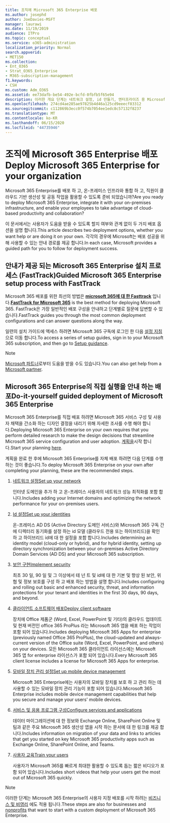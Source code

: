 ```yaml
---
title: 조직에 Microsoft 365 Enterprise 배포
ms.author: josephd
author: JoeDavies-MSFT
manager: laurawi
ms.date: 11/19/2019
audience: ITPro
ms.topic: conceptual
ms.service: o365-administration
localization_priority: Normal
search.appverid:
- MET150
ms.collection:
- Ent_O365
- Strat_O365_Enterprise
- M365-subscription-management
f1.keywords:
- CSH
ms.custom: Adm_O365
ms.assetid: ee73dafb-be54-492e-bcfd-0fbfb5f65e94
description: 이러한 개요 단계는 네트워크 설정, id 만들기, 엔터프라이즈 용 Microsoft 365 앱 배포, 데이터 마이그레이션, 조직의 사용자가 Microsoft 365 사용을 시작 하는 데 도움을 주기 위한 것입니다.
ms.openlocfilehash: 274cd4ae285ae97825b4d46a125cd9eeecf83312
ms.sourcegitcommit: c112869b3ecc0f574b7054ee1edc8c57132f8237
ms.translationtype: MT
ms.contentlocale: ko-KR
ms.lasthandoff: 06/15/2020
ms.locfileid: "44735946"
---
```

# <a name="deploy-microsoft-365-enterprise-for-your-organization"></a><span data-ttu-id="c9e3a-103">조직에 Microsoft 365 Enterprise 배포</span><span class="sxs-lookup"><span data-stu-id="c9e3a-103">Deploy Microsoft 365 Enterprise for your organization</span></span>

<span data-ttu-id="c9e3a-104">Microsoft 365 Enterprise를 배포 하 고, 온-프레미스 인프라와 통합 하 고, 직원이 클라우드 기반 생산성 및 공동 작업을 활용할 수 있도록 준비 되었습니까?</span><span class="sxs-lookup"><span data-stu-id="c9e3a-104">Are you ready to deploy Microsoft 365 Enterprise, integrate it with your on-premises infrastructure, and enable your employees to take advantage of cloud-based productivity and collaboration?</span></span>

<span data-ttu-id="c9e3a-105">이 문서에서는 사용자가 도움을 받을 수 있도록 할지 여부와 관계 없이 두 가지 배포 옵션을 설명 합니다.</span><span class="sxs-lookup"><span data-stu-id="c9e3a-105">This article describes two deployment options, whether you want help or are doing it on your own.</span></span> <span data-ttu-id="c9e3a-106">각각의 경우에 Microsoft는 배포 성공을 위해 사용할 수 있는 안내 경로를 제공 합니다.</span><span class="sxs-lookup"><span data-stu-id="c9e3a-106">In each case, Microsoft provides a guided path for you to follow for deployment success.</span></span>

## <a name="guided-microsoft-365-enterprise-setup-process-with-fasttrack"></a><span data-ttu-id="c9e3a-107">안내가 제공 되는 Microsoft 365 Enterprise 설치 프로세스 (FastTrack)</span><span class="sxs-lookup"><span data-stu-id="c9e3a-107">Guided Microsoft 365 Enterprise setup process with FastTrack</span></span>

<span data-ttu-id="c9e3a-108">Microsoft 365 배포를 위한 최선의 방법은 **[microsoft 365에 대 한 Fasttrack](https://www.microsoft.com/fasttrack/microsoft-365)** 입니다.</span><span class="sxs-lookup"><span data-stu-id="c9e3a-108">**[FastTrack for Microsoft 365](https://www.microsoft.com/fasttrack/microsoft-365)** is the best method for deploying Microsoft 365.</span></span> <span data-ttu-id="c9e3a-109">FastTrack은 가장 일반적인 배포 구성을 안내하고 단계별로 질문에 답변할 수 있습니다.</span><span class="sxs-lookup"><span data-stu-id="c9e3a-109">FastTrack guides you through the most common deployment configurations and can answer questions along the way.</span></span> 

<span data-ttu-id="c9e3a-110">일련의 설치 가이드에 액세스 하려면 Microsoft 365 구독에 로그인 한 다음 [설정 지침](https://aka.ms/o365fasttrack)으로 이동 합니다.</span><span class="sxs-lookup"><span data-stu-id="c9e3a-110">To access a series of setup guides, sign in to your Microsoft 365 subscription, and then go to [Setup guidance](https://aka.ms/o365fasttrack).</span></span>

>[!Note]
><span data-ttu-id="c9e3a-111">[Microsoft 파트너](https://www.microsoft.com/solution-providers/home)로부터 도움을 받을 수도 있습니다.</span><span class="sxs-lookup"><span data-stu-id="c9e3a-111">You can also get help from a [Microsoft partner](https://www.microsoft.com/solution-providers/home).</span></span>
>

## <a name="do-it-yourself-guided-deployment-of-microsoft-365-enterprise"></a><span data-ttu-id="c9e3a-112">Microsoft 365 Enterprise의 직접 실행을 안내 하는 배포</span><span class="sxs-lookup"><span data-stu-id="c9e3a-112">Do-it-yourself guided deployment of Microsoft 365 Enterprise</span></span>

<span data-ttu-id="c9e3a-113">Microsoft 365 Enterprise를 직접 배포 하려면 Microsoft 365 서비스 구성 및 사용자 채택을 간소화 하는 디자인 결정을 내리기 위해 자세한 조사를 수행 해야 합니다.</span><span class="sxs-lookup"><span data-stu-id="c9e3a-113">Deploying Microsoft 365 Enterprise on your own requires that you perform detailed research to make the design decisions that streamline Microsoft 365 service configuration and user adoption.</span></span> <span data-ttu-id="c9e3a-114">[계획을](get-your-organization-ready-for-office-365.md)시작 합니다.</span><span class="sxs-lookup"><span data-stu-id="c9e3a-114">Start your planning [here](get-your-organization-ready-for-office-365.md).</span></span>

<span data-ttu-id="c9e3a-115">계획을 완료 한 후에 Microsoft 365 Enterprise를 자체 배포 하려면 다음 단계를 수행 하는 것이 좋습니다.</span><span class="sxs-lookup"><span data-stu-id="c9e3a-115">To deploy Microsoft 365 Enterprise on your own after completing your planning, these are the recommended steps.</span></span>

1. [<span data-ttu-id="c9e3a-116">네트워크 설정</span><span class="sxs-lookup"><span data-stu-id="c9e3a-116">Set up your network</span></span>](set-up-network-for-office-365.md)

   <span data-ttu-id="c9e3a-117">인터넷 도메인을 추가 하 고 온-프레미스 사용자의 네트워크 성능 최적화를 포함 합니다.</span><span class="sxs-lookup"><span data-stu-id="c9e3a-117">Includes adding your Internet domains and optimizing the network performance for your on-premises users.</span></span>
 
2. [<span data-ttu-id="c9e3a-118">Id 설정</span><span class="sxs-lookup"><span data-stu-id="c9e3a-118">Set up your identities</span></span>](protect-your-global-administrator-accounts.md)

   <span data-ttu-id="c9e3a-119">온-프레미스 AD DS (Active Directory 도메인 서비스)와 Microsoft 365 구독 간에 디렉터리 동기화를 설정 하는 id 모델 (클라우드 전용 또는 하이브리드)을 확인 하 고 하이브리드 id에 대 한 설정을 포함 합니다.</span><span class="sxs-lookup"><span data-stu-id="c9e3a-119">Includes determining an identity model (cloud-only or hybrid), and for hybrid identity, setting up directory synchronization between your on-premises Active Directory Domain Services (AD DS) and your Microsoft 365 subscription.</span></span>

3. [<span data-ttu-id="c9e3a-120">보안 구현</span><span class="sxs-lookup"><span data-stu-id="c9e3a-120">Implement security</span></span>](https://docs.microsoft.com/office365/securitycompliance/security-roadmap)

   <span data-ttu-id="c9e3a-121">최초 30 일, 90 일 및 그 이상에서 테 넌 트 및 id에 대 한 기본 및 향상 된 보안, 위협 및 정보 보호를 구성 하 고 배포 하는 방법을 설명 합니다.</span><span class="sxs-lookup"><span data-stu-id="c9e3a-121">Includes configuring and rolling out basic and enhanced security, threat, and information protections for your tenant and identities in the first 30 days, 90 days, and beyond.</span></span>
 
4. [<span data-ttu-id="c9e3a-122">클라이언트 소프트웨어 배포</span><span class="sxs-lookup"><span data-stu-id="c9e3a-122">Deploy client software</span></span>](https://docs.microsoft.com/DeployOffice/deployment-guide-microsoft-365-apps)

   <span data-ttu-id="c9e3a-123">장치에 Office 제품군 (Word, Excel, PowerPoint 및 기타)의 클라우드 업데이트 및 현재 버전인 office 365 ProPlus 라는 Microsoft 365 앱을 배포 하는 작업이 포함 되어 있습니다.</span><span class="sxs-lookup"><span data-stu-id="c9e3a-123">Includes deploying Microsoft 365 Apps for enterprise (previously named Office 365 ProPlus), the cloud-updated and always-current version of the Office suite (Word, Excel, PowerPoint, and others) on your devices.</span></span> <span data-ttu-id="c9e3a-124">모든 Microsoft 365 클라이언트 라이선스에는 Microsoft 365 앱 for enterprise 라이선스가 포함 되어 있습니다.</span><span class="sxs-lookup"><span data-stu-id="c9e3a-124">Every Microsoft 365 client license includes a license for Microsoft 365 Apps for enterprise.</span></span>
 
5. [<span data-ttu-id="c9e3a-125">모바일 장치 관리 설정</span><span class="sxs-lookup"><span data-stu-id="c9e3a-125">Set up mobile device management</span></span>](https://support.office.com/article/set-up-mobile-device-management-mdm-in-office-365-dd892318-bc44-4eb1-af00-9db5430be3cd)

   <span data-ttu-id="c9e3a-126">Microsoft 365 Enterprise에는 사용자의 모바일 장치를 보호 하 고 관리 하는 데 사용할 수 있는 모바일 장치 관리 기능이 포함 되어 있습니다.</span><span class="sxs-lookup"><span data-stu-id="c9e3a-126">Microsoft 365 Enterprise includes mobile device management capabilities that help you secure and manage your users' mobile devices.</span></span>
 
6. [<span data-ttu-id="c9e3a-127">서비스 및 응용 프로그램 구성</span><span class="sxs-lookup"><span data-stu-id="c9e3a-127">Configure services and applications</span></span>](configure-services-and-applications.md)

   <span data-ttu-id="c9e3a-128">데이터 마이그레이션에 대 한 정보와 Exchange Online, SharePoint Online 및 팀과 같은 주요 Microsoft 365 생산성 앱을 시작 하는 문서에 대 한 링크를 제공 합니다.</span><span class="sxs-lookup"><span data-stu-id="c9e3a-128">Includes information on migration of your data and links to articles that get you started on key Microsoft 365 productivity apps such as Exchange Online, SharePoint Online, and Teams.</span></span>
 
7. [<span data-ttu-id="c9e3a-129">사용자 교육</span><span class="sxs-lookup"><span data-stu-id="c9e3a-129">Train your users</span></span>](https://docs.microsoft.com/office365/admin/admin-overview/get-started-with-office-365#training-resources-for-your-users)

   <span data-ttu-id="c9e3a-130">사용자가 Microsoft 365를 빠르게 최대한 활용할 수 있도록 돕는 짧은 비디오가 포함 되어 있습니다.</span><span class="sxs-lookup"><span data-stu-id="c9e3a-130">Includes short videos that help your users get the most out of Microsoft 365 quickly.</span></span>
 

>[!Note]
><span data-ttu-id="c9e3a-131">이러한 단계는 Microsoft 365 Enterprise의 사용자 지정 배포를 시작 하려는 [비즈니스 및 비영리](https://go.microsoft.com/fwlink/?LinkId=627221) 에도 적용 됩니다.</span><span class="sxs-lookup"><span data-stu-id="c9e3a-131">These steps are also for businesses and [nonprofits](https://go.microsoft.com/fwlink/?LinkId=627221) that want to start with a custom deployment of Microsoft 365 Enterprise.</span></span> 
>
